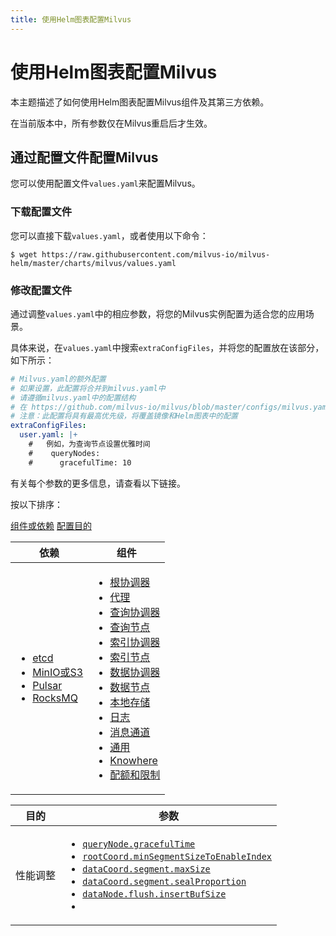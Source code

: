 ```yaml
---
title: 使用Helm图表配置Milvus
---
```


# 使用Helm图表配置Milvus

本主题描述了如何使用Helm图表配置Milvus组件及其第三方依赖。

<div class="alert note">
在当前版本中，所有参数仅在Milvus重启后才生效。
</div>

## 通过配置文件配置Milvus

您可以使用配置文件`values.yaml`来配置Milvus。

### 下载配置文件

您可以直接下载`values.yaml`，或者使用以下命令：

```
$ wget https://raw.githubusercontent.com/milvus-io/milvus-helm/master/charts/milvus/values.yaml
```

### 修改配置文件

通过调整`values.yaml`中的相应参数，将您的Milvus实例配置为适合您的应用场景。

具体来说，在`values.yaml`中搜索`extraConfigFiles`，并将您的配置放在该部分，如下所示：

```yaml
# Milvus.yaml的额外配置
# 如果设置，此配置将合并到milvus.yaml中
# 请遵循milvus.yaml中的配置结构
# 在 https://github.com/milvus-io/milvus/blob/master/configs/milvus.yaml
# 注意：此配置将具有最高优先级，将覆盖镜像和Helm图表中的配置
extraConfigFiles:
  user.yaml: |+
    #   例如，为查询节点设置优雅时间
    #    queryNodes:
    #      gracefulTime: 10
```

有关每个参数的更多信息，请查看以下链接。

按以下排序：

<div class="filter">
<a href="#component">组件或依赖</a> <a href="#purpose">配置目的</a> 

</div>

<div class="filter-component table-wrapper">

<table id="component">
<thead>
  <tr>
    <th>依赖</th>
    <th>组件</th>
  </tr>
</thead>
<tbody>
  <tr>
    <td>
        <ul>
            <li><a href="configure_etcd.md">etcd</a></li>
            <li><a href="configure_minio.md">MinIO或S3</a></li>
            <li><a href="configure_pulsar.md">Pulsar</a></li>
            <li><a href="configure_rocksmq.md">RocksMQ</a></li>
        </ul>
    </td>
    <td>
        <ul>
            <li><a href="configure_rootcoord.md">根协调器</a></li>
            <li><a href="configure_proxy.md">代理</a></li>
            <li><a href="configure_querycoord.md">查询协调器</a></li>
            <li><a href="configure_querynode.md">查询节点</a></li>
            <li><a href="configure_indexcoord.md">索引协调器</a></li>
            <li><a href="configure_indexnode.md">索引节点</a></li>
            <li><a href="configure_datacoord.md">数据协调器</a></li>
            <li><a href="configure_datanode.md">数据节点</a></li>
            <li><a href="configure_localstorage.md">本地存储</a></li>
            <li><a href="configure_log.md">日志</a></li>
            <li><a href="configure_messagechannel.md">消息通道</a></li>
            <li><a href="configure_common.md">通用</a></li>
            <li><a href="configure_knowhere.md">Knowhere</a></li>
            <li><a href="configure_quota_limits.md">配额和限制</a></li>
        </ul>
    </td>
  </tr>
</tbody>
</table>

</div>

<div class="filter-purpose table-wrapper">

<table id="purpose">
<thead>
  <tr>
    <th>目的</th>
    <th>参数</th>
  </tr>
</thead>
<tbody>
  <tr>
    <td>性能调整</td>
    <td>
        <ul>
            <li><a href="configure_querynode.md#queryNodegracefulTime"><code>queryNode.gracefulTime</code></a></li>
            <li><a href="configure_rootcoord.md#rootCoordminSegmentSizeToEnableIndex"><code>rootCoord.minSegmentSizeToEnableIndex</code></a></li>
            <li><a href="configure_datacoord.md#dataCoordsegmentmaxSize"><code>dataCoord.segment.maxSize</code></a></li>
            <li><a href="configure_datacoord.md#dataCoordsegmentsealProportion"><code>dataCoord.segment.sealProportion</code></a></li>
            <li><a href="configure_datanode.md#dataNodeflushinsertBufSize"><code>dataNode.flush.insertBufSize</code></a></li>
            <li><a href="configure_querycoord.md#queryCoordauto